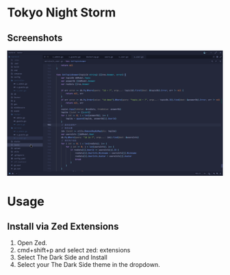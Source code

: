 # Tokyo Night Storm

## Screenshots

![image1](./doc/img1.png)

# Usage

## Install via Zed Extensions

1. Open Zed.
2. cmd+shift+p and select zed: extensions
3. Select The Dark Side and Install
4. Select your The Dark Side theme in the dropdown.
